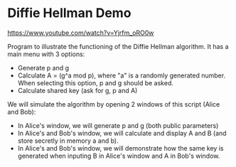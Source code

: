 # Diffie Hellman Demo

https://www.youtube.com/watch?v=Yjrfm_oRO0w

Program to illustrate the functioning of the Diffie Hellman algorithm. It has a main menu with 3 options:
- Generate p and g
- Calculate A = (g^a mod p), where "a" is a randomly generated number. When selecting this option, p and g should be asked.
- Calculate shared key (ask for g, p and A)

We will simulate the algorithm by opening 2 windows of this script (Alice and Bob):
- In Alice's window, we will generate p and g (both public parameters)
- In Alice's and Bob's window, we will calculate and display A and B (and store secretly in memory a and b). 
- In Alice's and Bob's window, we will demonstrate how the same key is generated when inputing B in Alice's window and A in Bob's window. 

